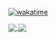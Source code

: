 [![wakatime](https://wakatime.com/badge/user/e5bf2bba-aad0-4b71-8a96-2071c4c4d7b0.svg)](https://wakatime.com/@e5bf2bba-aad0-4b71-8a96-2071c4c4d7b0)

<a href="https://github.com/dugagjin">
  <img align="center" src="https://github-readme-stats-theta-sable-79.vercel.app/api?username=dugagjin&count_private=true&show_icons=true&include_all_commits=true&theme=dracula" />
</a>
<a href="https://github.com/dugagjin">
  <img align="center" src="https://github-readme-stats-theta-sable-79.vercel.app/api/top-langs/?username=dugagjin&count_private=true&layout=compact&theme=dracula" />
</a>
